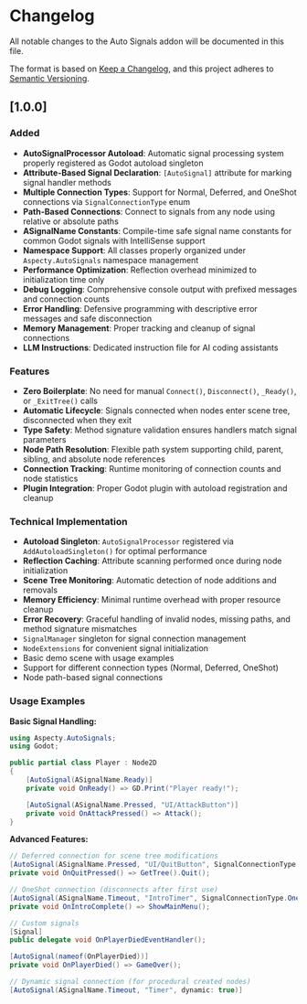 # Changelog

All notable changes to the Auto Signals addon will be documented in this file.

The format is based on [Keep a Changelog](https://keepachangelog.com/en/1.0.0/),
and this project adheres to [Semantic Versioning](https://semver.org/spec/v2.0.0.html).

## [1.0.0] 

### Added
- **AutoSignalProcessor Autoload**: Automatic signal processing system properly registered as Godot autoload singleton
- **Attribute-Based Signal Declaration**: `[AutoSignal]` attribute for marking signal handler methods
- **Multiple Connection Types**: Support for Normal, Deferred, and OneShot connections via `SignalConnectionType` enum
- **Path-Based Connections**: Connect to signals from any node using relative or absolute paths
- **ASignalName Constants**: Compile-time safe signal name constants for common Godot signals with IntelliSense support
- **Namespace Support**: All classes properly organized under `Aspecty.AutoSignals` namespace
management
- **Performance Optimization**: Reflection overhead minimized to initialization time only
- **Debug Logging**: Comprehensive console output with prefixed messages and connection counts
- **Error Handling**: Defensive programming with descriptive error messages and safe disconnection
- **Memory Management**: Proper tracking and cleanup of signal connections
- **LLM Instructions**: Dedicated instruction file for AI coding assistants

### Features
- **Zero Boilerplate**: No need for manual `Connect()`, `Disconnect()`, `_Ready()`, or `_ExitTree()` calls
- **Automatic Lifecycle**: Signals connected when nodes enter scene tree, disconnected when they exit
- **Type Safety**: Method signature validation ensures handlers match signal parameters
- **Node Path Resolution**: Flexible path system supporting child, parent, sibling, and absolute node references
- **Connection Tracking**: Runtime monitoring of connection counts and node statistics
- **Plugin Integration**: Proper Godot plugin with autoload registration and cleanup

### Technical Implementation
- **Autoload Singleton**: `AutoSignalProcessor` registered via `AddAutoloadSingleton()` for optimal performance
- **Reflection Caching**: Attribute scanning performed once during node initialization
- **Scene Tree Monitoring**: Automatic detection of node additions and removals
- **Memory Efficiency**: Minimal runtime overhead with proper resource cleanup
- **Error Recovery**: Graceful handling of invalid nodes, missing paths, and method signature mismatches
- `SignalManager` singleton for signal connection management
- `NodeExtensions` for convenient signal initialization
- Basic demo scene with usage examples
- Support for different connection types (Normal, Deferred, OneShot)
- Node path-based signal connections

### Usage Examples

**Basic Signal Handling:**
```csharp
using Aspecty.AutoSignals;
using Godot;

public partial class Player : Node2D
{
    [AutoSignal(ASignalName.Ready)]
    private void OnReady() => GD.Print("Player ready!");

    [AutoSignal(ASignalName.Pressed, "UI/AttackButton")]
    private void OnAttackPressed() => Attack();
}
```

**Advanced Features:**
```csharp
// Deferred connection for scene tree modifications
[AutoSignal(ASignalName.Pressed, "UI/QuitButton", SignalConnectionType.Deferred)]
private void OnQuitPressed() => GetTree().Quit();

// OneShot connection (disconnects after first use)
[AutoSignal(ASignalName.Timeout, "IntroTimer", SignalConnectionType.OneShot)]
private void OnIntroComplete() => ShowMainMenu();

// Custom signals
[Signal]
public delegate void OnPlayerDiedEventHandler();

[AutoSignal(nameof(OnPlayerDied))]
private void OnPlayerDied() => GameOver();

// Dynamic signal connection (for procedural created nodes)
[AutoSignal(ASignalName.Timeout, "Timer", dynamic: true)]


```



